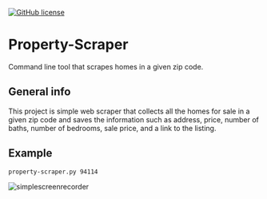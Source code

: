 
[![GitHub license](https://img.shields.io/github/license/juanbasora/Expense-tracker)](https://github.com/juanbasora/property-scraper)
# Property-Scraper
Command line tool that scrapes homes in a given zip code.

## General info
This project is simple web scraper that collects all the homes for sale in a given zip code and saves the information such as address, price, number of baths, number of bedrooms, sale price, and a link to the listing.

## Example
```
property-scraper.py 94114
```

![simplescreenrecorder](https://user-images.githubusercontent.com/28414217/164991342-96d5b14f-8524-4c82-ba3c-f815ccf07f1c.gif)
